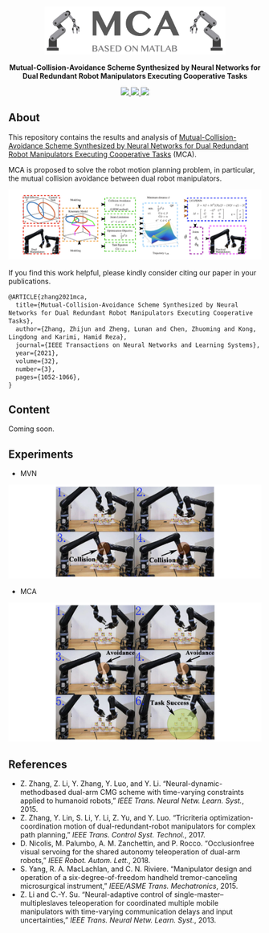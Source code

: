 <br />
<p align="center">
  <img src="image/mca.png" alt="logo" width="360" height="95">

  <p align="center">
  <strong>Mutual-Collision-Avoidance Scheme Synthesized by Neural Networks for Dual Redundant Robot Manipulators Executing Cooperative Tasks</strong>
  </p>
</p>

<p align="center">
  <a href="https://github.com/ldkong1205/mca/blob/main/image/Journal_TNNLS_2021.pdf">
    <img src="https://img.shields.io/badge/Paper-%F0%9F%93%83-blue">
  </a>
  <a href="">
    <img src="https://img.shields.io/badge/Slides-%F0%9F%8E%AC-green">
  </a>
  <a href="">
    <img src="https://img.shields.io/badge/%E4%B8%AD%E8%AF%91%E7%89%88-%F0%9F%90%BC-red">
  </a>
</p>

## About
This repository contains the results and analysis of <a href="https://ieeexplore.ieee.org/abstract/document/9072323/">Mutual-Collision-Avoidance Scheme Synthesized by Neural Networks for Dual Redundant Robot Manipulators Executing Cooperative Tasks</a> (MCA).

MCA is proposed to solve the robot motion planning problem, in particular, the mutual collision avoidance between dual robot manipulators.

<img src="https://github.com/ldkong1205/mca/blob/main/image/illustration.png">

If you find this work helpful, please kindly consider citing our paper in your publications.

```
@ARTICLE{zhang2021mca,
  title={Mutual-Collision-Avoidance Scheme Synthesized by Neural Networks for Dual Redundant Robot Manipulators Executing Cooperative Tasks},
  author={Zhang, Zhijun and Zheng, Lunan and Chen, Zhuoming and Kong, Lingdong and Karimi, Hamid Reza},
  journal={IEEE Transactions on Neural Networks and Learning Systems}, 
  year={2021},
  volume={32}, 
  number={3}, 
  pages={1052-1066},
}
```

## Content
Coming soon.

## Experiments

- MVN

<img src="https://github.com/ldkong1205/mca/blob/main/image/exp_mvn.png">

- MCA

<img src="https://github.com/ldkong1205/mca/blob/main/image/exp_mca.png">


## References
* Z. Zhang, Z. Li, Y. Zhang, Y. Luo, and Y. Li. “Neural-dynamic-methodbased dual-arm CMG scheme with time-varying constraints applied to
humanoid robots,” *IEEE Trans. Neural Netw. Learn. Syst.*, 2015.
* Z. Zhang, Y. Lin, S. Li, Y. Li, Z. Yu, and Y. Luo. “Tricriteria optimization-coordination motion of dual-redundant-robot manipulators
for complex path planning,” *IEEE Trans. Control Syst. Technol.*, 2017.
* D. Nicolis, M. Palumbo, A. M. Zanchettin, and P. Rocco. “Occlusionfree visual servoing for the shared autonomy teleoperation of dual-arm robots,” *IEEE Robot. Autom. Lett.*, 2018.
* S. Yang, R. A. MacLachlan, and C. N. Riviere. “Manipulator design and operation of a six-degree-of-freedom handheld tremor-canceling
microsurgical instrument,” *IEEE/ASME Trans. Mechatronics*, 2015.
* Z. Li and C.-Y. Su. “Neural-adaptive control of single-master–multipleslaves teleoperation for coordinated multiple mobile manipulators with time-varying communication delays and input uncertainties,” *IEEE Trans. Neural Netw. Learn. Syst.*, 2013.
